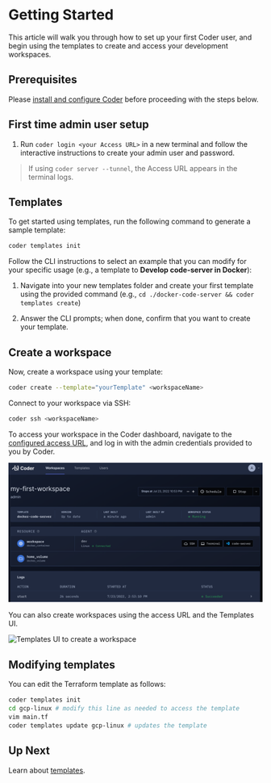 # Getting Started

This article will walk you through how to set up your first Coder user, and begin
using the templates to create and access your development workspaces.

## Prerequisites

Please [install and configure Coder](./install.md) before proceeding with the steps below.

## First time admin user setup

1. Run `coder login <your Access URL>` in a new terminal and follow the
    interactive instructions to create your admin user and password.

> If using `coder server --tunnel`, the Access URL appears in the terminal logs.

## Templates

To get started using templates, run the following command to generate a sample template:

```bash
coder templates init
```

Follow the CLI instructions to select an example that you can modify for your
specific usage (e.g., a template to **Develop code-server in Docker**):

1. Navigate into your new templates folder and create your first template using
   the provided command (e.g., `cd ./docker-code-server && coder templates create`)

1. Answer the CLI prompts; when done, confirm that you want to create your template.

## Create a workspace

Now, create a workspace using your template:

```bash
coder create --template="yourTemplate" <workspaceName>
```

Connect to your workspace via SSH:

```bash
coder ssh <workspaceName>
```

To access your workspace in the Coder dashboard, navigate to the [configured access URL](../install.md#configure),
and log in with the admin credentials provided to you by Coder.

![Coder Web UI with code-server](../images/code-server.png)

You can also create workspaces using the access URL and the Templates UI.

![Templates UI to create a
workspace](../images/create-workspace-from-templates-ui.png)

## Modifying templates

You can edit the Terraform template as follows:

```sh
coder templates init
cd gcp-linux # modify this line as needed to access the template
vim main.tf
coder templates update gcp-linux # updates the template
```

## Up Next

Learn about [templates](../templates.md).
